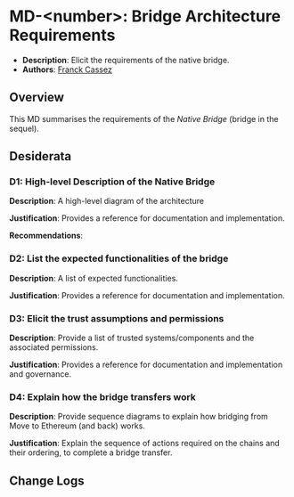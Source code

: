 # MD-\<number\>: Bridge Architecture Requirements
- **Description**: Elicit the requirements of the native bridge.
- **Authors**: [Franck Cassez](mailto:franck.cassez@movementlabs.xyz)


## Overview

This MD summarises the requirements of the _Native Bridge_ (bridge in the sequel).

## Desiderata


### D1: High-level Description of the Native Bridge

**Description**: A high-level diagram of the architecture

**Justification**: Provides a reference for documentation and implementation.

**Recommendations**: 

### D2: List the expected functionalities of the bridge

**Description**: A list of expected functionalities.

**Justification**: Provides a reference for documentation and implementation.

### D3: Elicit the trust assumptions and permissions

**Description**: Provide a list of trusted systems/components and the associated permissions.

**Justification**: Provides a reference for documentation and implementation and governance.


### D4: Explain how the bridge transfers work

**Description**: Provide sequence diagrams to explain how bridging from Move to Ethereum (and back) works.

**Justification**: Explain the sequence of actions required on the chains and their ordering, to complete a bridge transfer.

## Change Logs
<!--
  Errata should be maintained after publication.

  1. **Transparency and Clarity**: An erratum acknowledges any corrections made post-publication, ensuring that readers are not misled and are always equipped with the most accurate information.

  2. **Accountability**: By noting errors openly, we maintain a high level of responsibility and ownership over our content. It’s an affirmation that we value precision and are ready to correct oversights.

  Each erratum should briefly describe the discrepancy and the correction made, accompanied by a reference to the date and version of the desiderata in which the error was identified.

  TODO: Maintain this comment.
-->